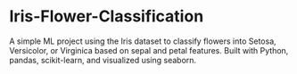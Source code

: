 # Iris-Flower-Classification
A simple ML project using the Iris dataset to classify flowers into Setosa, Versicolor, or Virginica based on sepal and petal features. Built with Python, pandas, scikit-learn, and visualized using seaborn.
